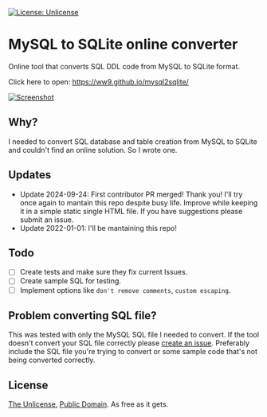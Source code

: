 [![License: Unlicense](https://img.shields.io/badge/license-Unlicense-blue.svg)](http://unlicense.org/)

# MySQL to SQLite online converter

Online tool that converts SQL DDL code from MySQL to SQLite format.

Click here to open: https://ww9.github.io/mysql2sqlite/

[![Screenshot](/screenshot.png)](https://ww9.github.io/mysql2sqlite/)

## Why?

I needed to convert SQL database and table creation from MySQL to SQLite and couldn't find an online solution. So I wrote one.

## Updates

- Update 2024-09-24: First contributor PR merged! Thank you! I'll try once again to mantain this repo despite busy life. Improve while keeping it in a simple static single HTML file. If you have suggestions  please submit an issue.
- Update 2022-01-01: I'll be mantaining this repo!

## Todo

- [ ] Create tests and make sure they fix current Issues.
- [ ] Create sample SQL for testing.
- [ ] Implement options like `don't remove comments`,  `custom escaping`.

## Problem converting SQL file?

This was tested with only the MySQL SQL file I needed to convert. If the tool doesn't convert your SQL file correctly please [create an issue](https://github.com/ww9/mysql2sqlite/issues). Preferably include the SQL file you're trying to convert or some sample code that's not being converted correctly.

## License

[The Unlicense](http://unlicense.org/), [Public Domain](https://gist.github.com/ww9/4c4481fb7b55186960a34266078c88b1). As free as it gets.
